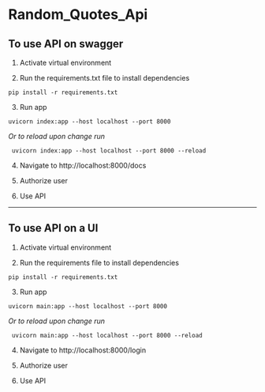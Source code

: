 # Random_Quotes_Api

## To use API on swagger
1. Activate virtual environment 

2. Run the requirements.txt file to install dependencies

```pip install -r requirements.txt```

3. Run app

```uvicorn index:app --host localhost --port 8000```

*Or to reload upon change run* 

``` uvicorn index:app --host localhost --port 8000 --reload```

4. Navigate to http://localhost:8000/docs

5. Authorize user

6. Use API

---

## To use API on a UI
1. Activate virtual environment 

2. Run the requirements file to install dependencies

```pip install -r requirements.txt```

3. Run app

```uvicorn main:app --host localhost --port 8000```

*Or to reload upon change run* 

``` uvicorn main:app --host localhost --port 8000 --reload```

4. Navigate to http://localhost:8000/login

5. Authorize user

6. Use API

